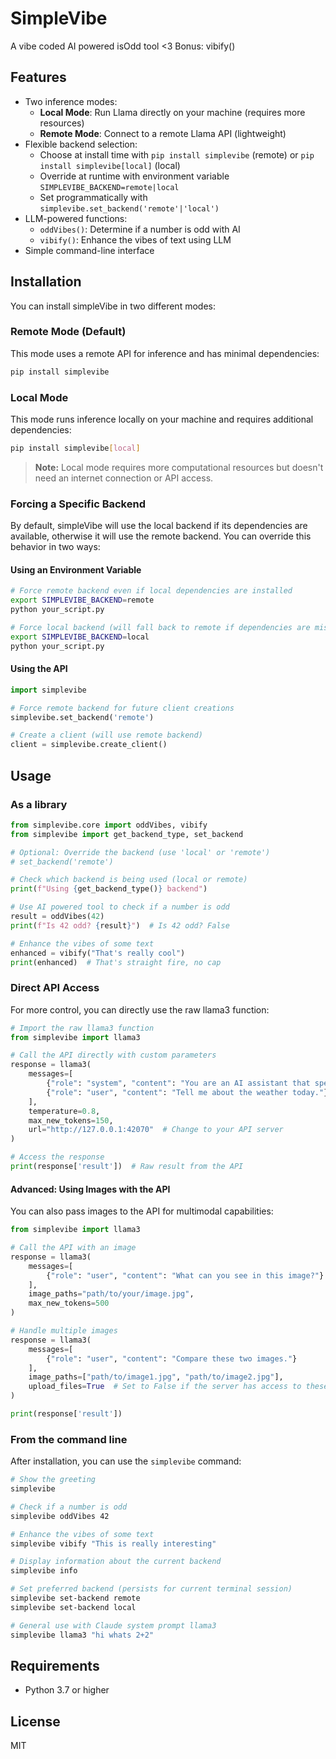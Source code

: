 # SimpleVibe

A vibe coded AI powered isOdd tool <3
Bonus: vibify()

## Features

- Two inference modes:
  - **Local Mode**: Run Llama directly on your machine (requires more resources)
  - **Remote Mode**: Connect to a remote Llama API (lightweight)
- Flexible backend selection:
  - Choose at install time with `pip install simplevibe` (remote) or `pip install simplevibe[local]` (local)
  - Override at runtime with environment variable `SIMPLEVIBE_BACKEND=remote|local`
  - Set programmatically with `simplevibe.set_backend('remote'|'local')`
- LLM-powered functions:
  - `oddVibes()`: Determine if a number is odd with AI
  - `vibify()`: Enhance the vibes of text using LLM
- Simple command-line interface

## Installation

You can install simpleVibe in two different modes:

### Remote Mode (Default)

This mode uses a remote API for inference and has minimal dependencies:

```bash
pip install simplevibe
```

### Local Mode

This mode runs inference locally on your machine and requires additional dependencies:

```bash
pip install simplevibe[local]
```

> **Note:** Local mode requires more computational resources but doesn't need an internet connection or API access.

### Forcing a Specific Backend

By default, simpleVibe will use the local backend if its dependencies are available, otherwise it will use the remote backend. You can override this behavior in two ways:

#### Using an Environment Variable

```bash
# Force remote backend even if local dependencies are installed
export SIMPLEVIBE_BACKEND=remote
python your_script.py

# Force local backend (will fall back to remote if dependencies are missing)
export SIMPLEVIBE_BACKEND=local
python your_script.py
```

#### Using the API

```python
import simplevibe

# Force remote backend for future client creations
simplevibe.set_backend('remote')

# Create a client (will use remote backend)
client = simplevibe.create_client()
```

## Usage

### As a library

```python
from simplevibe.core import oddVibes, vibify
from simplevibe import get_backend_type, set_backend

# Optional: Override the backend (use 'local' or 'remote')
# set_backend('remote')

# Check which backend is being used (local or remote)
print(f"Using {get_backend_type()} backend")

# Use AI powered tool to check if a number is odd
result = oddVibes(42)
print(f"Is 42 odd? {result}")  # Is 42 odd? False

# Enhance the vibes of some text
enhanced = vibify("That's really cool")
print(enhanced)  # That's straight fire, no cap
```

### Direct API Access

For more control, you can directly use the raw llama3 function:

```python
# Import the raw llama3 function
from simplevibe import llama3

# Call the API directly with custom parameters
response = llama3(
    messages=[
        {"role": "system", "content": "You are an AI assistant that speaks like a pirate."},
        {"role": "user", "content": "Tell me about the weather today."}
    ],
    temperature=0.8,
    max_new_tokens=150,
    url="http://127.0.0.1:42070"  # Change to your API server
)

# Access the response
print(response['result'])  # Raw result from the API
```

#### Advanced: Using Images with the API

You can also pass images to the API for multimodal capabilities:

```python
from simplevibe import llama3

# Call the API with an image
response = llama3(
    messages=[
        {"role": "user", "content": "What can you see in this image?"}
    ],
    image_paths="path/to/your/image.jpg",
    max_new_tokens=500
)

# Handle multiple images
response = llama3(
    messages=[
        {"role": "user", "content": "Compare these two images."}
    ],
    image_paths=["path/to/image1.jpg", "path/to/image2.jpg"],
    upload_files=True  # Set to False if the server has access to these paths
)

print(response['result'])
```

### From the command line

After installation, you can use the `simplevibe` command:

```bash
# Show the greeting
simplevibe

# Check if a number is odd
simplevibe oddVibes 42

# Enhance the vibes of some text
simplevibe vibify "This is really interesting"

# Display information about the current backend
simplevibe info

# Set preferred backend (persists for current terminal session)
simplevibe set-backend remote
simplevibe set-backend local

# General use with Claude system prompt llama3
simplevibe llama3 "hi whats 2+2"
```

## Requirements

- Python 3.7 or higher

## License

MIT
